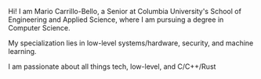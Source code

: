 Hi! I am Mario Carrillo-Bello, a Senior at Columbia University's School of Engineering and Applied Science, where I am pursuing a degree in Computer Science. 

My specialization lies in low-level systems/hardware, security, and machine learning. 

I am passionate about all things tech, low-level, and C/C++/Rust
<!---
CarrilloMario831/CarrilloMario831 is a ✨ special ✨ repository because its `README.md` (this file) appears on your GitHub profile.
You can click the Preview link to take a look at your changes.
--->

